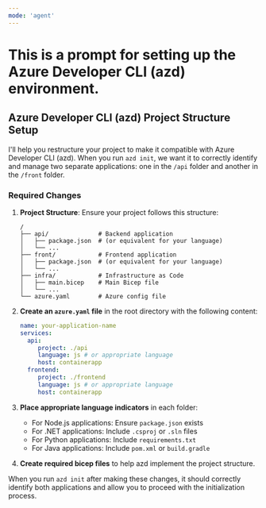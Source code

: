 ```yaml
---
mode: 'agent'
---
```

# This is a prompt for setting up the Azure Developer CLI (azd) environment.
## Azure Developer CLI (azd) Project Structure Setup

I'll help you restructure your project to make it compatible with Azure Developer CLI (azd). When you run `azd init`, we want it to correctly identify and manage two separate applications: one in the `/api` folder and another in the `/front` folder.

### Required Changes

1. **Project Structure**: Ensure your project follows this structure:
    ```
    /
    ├── api/              # Backend application
    │   ├── package.json  # (or equivalent for your language)
    │   └── ...
    ├── front/            # Frontend application
    │   ├── package.json  # (or equivalent for your language) 
    │   └── ...
    ├── infra/            # Infrastructure as Code
    │   ├── main.bicep    # Main Bicep file
    │   └── ...
    └── azure.yaml        # Azure config file
    ```

2. **Create an `azure.yaml` file** in the root directory with the following content:
    ```yaml
    name: your-application-name
    services:
      api:
         project: ./api
         language: js # or appropriate language
         host: containerapp
      frontend:
         project: ./frontend
         language: js # or appropriate language
         host: containerapp
    ```

3. **Place appropriate language indicators** in each folder:
    - For Node.js applications: Ensure `package.json` exists
    - For .NET applications: Include `.csproj` or `.sln` files
    - For Python applications: Include `requirements.txt`
    - For Java applications: Include `pom.xml` or `build.gradle`

4. **Create required bicep files** to help azd implement the project structure.

When you run `azd init` after making these changes, it should correctly identify both applications and allow you to proceed with the initialization process.